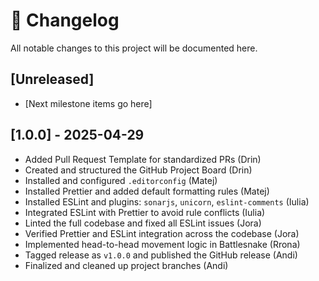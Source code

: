 # 📜 Changelog

All notable changes to this project will be documented here.

## [Unreleased]
- [Next milestone items go here]

## [1.0.0] - 2025-04-29
- Added Pull Request Template for standardized PRs (Drin)
- Created and structured the GitHub Project Board (Drin)
- Installed and configured `.editorconfig` (Matej)
- Installed Prettier and added default formatting rules (Matej)
- Installed ESLint and plugins: `sonarjs`, `unicorn`, `eslint-comments` (Iulia)
- Integrated ESLint with Prettier to avoid rule conflicts (Iulia)
- Linted the full codebase and fixed all ESLint issues (Jora)
- Verified Prettier and ESLint integration across the codebase (Jora)
- Implemented head-to-head movement logic in Battlesnake (Rrona)
- Tagged release as `v1.0.0` and published the GitHub release (Andi)
- Finalized and cleaned up project branches (Andi)
